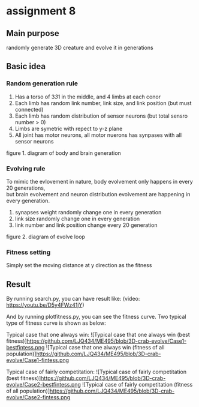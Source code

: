 # assignment 8

## Main purpose
randomly generate 3D creature and evolve it in generations <br>

## Basic idea
### Random generation rule
1. Has a torso of 3*3*1 in the middle, and 4 limbs at each conor
2. Each limb has random link number, link size, and link position (but must connected)
3. Each limb has random distribution of sensor neurons (but total sensro number > 0)
4. Limbs are symetric with repect to y-z plane
5. All joint has motor neurons, all motor nuerons has synpases with all sensor neurons


figure 1. diagram of body and brain generation

### Evolving rule
To mimic the evlovement in nature, body evolvement only happens in every 20 generations,<br>
but brain evolvement and neuron distribution evolvement are happening in every generation. 

1. synapses weight randomly change one in every generation
2. link size randomly change one in every generation
3. link number and link position change every 20 generation



figure 2. diagram of evolve loop

### Fitness setting
Simply set the moving distance at y direction as the fitness<br>


## Result 
By running search.py, you can have result like:
(video: https://youtu.be/D5y4FWz41jY)

And by running plotfitness.py, you can see the fitness curve.
Two typical type of fitness curve is shown as below:

Typical case that one always win:
![Typical case that one always win (best fitness)]https://github.com/LJQ434/ME495/blob/3D-crab-evolve/Case1-bestfintess.png
![Typical case that one always win (fitness of all population)]https://github.com/LJQ434/ME495/blob/3D-crab-evolve/Case1-fintess.png


Typical case of fairly competitation:
![Typical case of fairly competitation (best fitness)]https://github.com/LJQ434/ME495/blob/3D-crab-evolve/Case2-bestfintess.png
![Typical case of fairly competitation (fitness of all population)]https://github.com/LJQ434/ME495/blob/3D-crab-evolve/Case2-fintess.png
